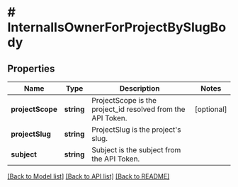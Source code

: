 # # InternalIsOwnerForProjectBySlugBody

## Properties

Name | Type | Description | Notes
------------ | ------------- | ------------- | -------------
**projectScope** | **string** | ProjectScope is the project_id resolved from the API Token. | [optional]
**projectSlug** | **string** | ProjectSlug is the project&#39;s slug. |
**subject** | **string** | Subject is the subject from the API Token. |

[[Back to Model list]](../../README.md#models) [[Back to API list]](../../README.md#endpoints) [[Back to README]](../../README.md)
